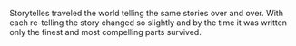 Storytelles traveled the world telling the same stories over and over. With
each re-telling the story changed so slightly and by the time it was written
only the finest and most compelling parts survived.
